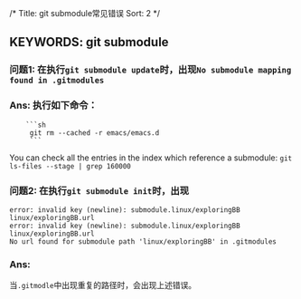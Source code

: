 /*
  Title: git submodule常见错误
  Sort: 2
  */

KEYWORDS: git submodule
----
### 问题1: 在执行`git submodule update`时，出现`No submodule mapping found in .gitmodules`

### **Ans**: 执行如下命令：   
        ```sh
         git rm --cached -r emacs/emacs.d
         ```
    
You can check all the entries in the index which reference a submodule:
     `git ls-files --stage | grep 160000`

### 问题2: 在执行`git submodule init`时，出现
```
error: invalid key (newline): submodule.linux/exploringBB
linux/exploringBB.url
error: invalid key (newline): submodule.linux/exploringBB
linux/exploringBB.url
No url found for submodule path 'linux/exploringBB' in .gitmodules
```
### **Ans**:
当`.gitmodle`中出现重复的路径时，会出现上述错误。
